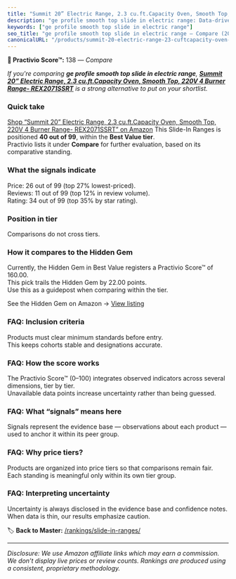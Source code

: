 ```yaml
---
title: "Summit 20” Electric Range, 2.3 cu.ft.Capacity Oven, Smooth Top, 220V 4 Burner Range- REX2071SSRT"
description: "ge profile smooth top slide in electric range: Data-driven ranking using the Practivio Score™. Positioned by quality, value, demand, findability, momentum."
keywords: ["ge profile smooth top slide in electric range"]
seo_title: "ge profile smooth top slide in electric range — Compare (2025)"
canonicalURL: "/products/summit-20-electric-range-23-cuftcapacity-oven-smooth-top-220v-4-burner-range-rex2071ssrt-B07S95Z8SJ/"
---
```


**🛒 Practivio Score™:** 138 — _Compare_


*If you're comparing **ge profile smooth top slide in electric range**, **[Summit 20” Electric Range, 2.3 cu.ft.Capacity Oven, Smooth Top, 220V 4 Burner Range- REX2071SSRT](https://www.amazon.com/dp/B07S95Z8SJ?tag=practivio-20)** is a strong alternative to put on your shortlist.*
### Quick take
[Shop “Summit 20” Electric Range, 2.3 cu.ft.Capacity Oven, Smooth Top, 220V 4 Burner Range- REX2071SSRT” on Amazon](https://www.amazon.com/dp/B07S95Z8SJ?tag=practivio-20)
This Slide-In Ranges is positioned **40 out of 99**, within the **Best Value tier**.  
Practivio lists it under **Compare** for further evaluation, based on its comparative standing.

### What the signals indicate
Price: 26 out of 99 (top 27% lowest-priced).  
Reviews: 11 out of 99 (top 12% in review volume).  
Rating: 34 out of 99 (top 35% by star rating).  

### Position in tier
Comparisons do not cross tiers.

### How it compares to the Hidden Gem
Currently, the Hidden Gem in Best Value registers a Practivio Score™ of 160.00.  
This pick trails the Hidden Gem by 22.00 points.  
Use this as a guidepost when comparing within the tier.  

See the Hidden Gem on Amazon → [View listing](https://www.amazon.com/dp/B07PYMSR7K?tag=practivio-20)

### FAQ: Inclusion criteria
Products must clear minimum standards before entry.  
This keeps cohorts stable and designations accurate.

### FAQ: How the score works
The Practivio Score™ (0–100) integrates observed indicators across several dimensions, tier by tier.  
Unavailable data points increase uncertainty rather than being guessed.

### FAQ: What “signals” means here
Signals represent the evidence base — observations about each product — used to anchor it within its peer group.

### FAQ: Why price tiers?
Products are organized into price tiers so that comparisons remain fair.  
Each standing is meaningful only within its own tier group.

### FAQ: Interpreting uncertainty
Uncertainty is always disclosed in the evidence base and confidence notes.  
When data is thin, our results emphasize caution.

<!-- Missing template for Compare/CompareWithinPriceClass -->


🏷️ **Back to Master:** [/rankings/slide-in-ranges/](/rankings/slide-in-ranges/)

---
_Disclosure: We use Amazon affiliate links which may earn a commission. We don’t display live prices or review counts. Rankings are produced using a consistent, proprietary methodology._
